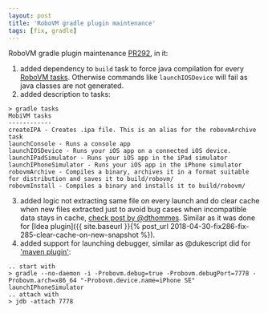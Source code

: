 ```yaml
---
layout: post
title: 'RoboVM gradle plugin maintenance'
tags: [fix, gradle]
---
```

RoboVM gradle plugin maintenance [PR292](https://github.com/MobiVM/robovm/pull/292), in it:  

1. added dependency to `build` task to force java compilation for every [RoboVM tasks](https://github.com/robovm/robovm-gradle-plugin). Otherwise commands like `launchIOSDevice` will fail as java classes are not generated.
2. added description to tasks:  
```
> gradle tasks
MobiVM tasks
------------
createIPA - Creates .ipa file. This is an alias for the robovmArchive task
launchConsole - Runs a console app
launchIOSDevice - Runs your iOS app on a connected iOS device.
launchIPadSimulator - Runs your iOS app in the iPad simulator
launchIPhoneSimulator - Runs your iOS app in the iPhone simulator
robovmArchive - Compiles a binary, archives it in a format suitable for distribution and saves it to build/robovm/
robovmInstall - Compiles a binary and installs it to build/robovm/
```  
3. added logic not extracting same file on every launch and do clear cache when new files extracted just to avoid bug cases when incompatible data stays in cache, [check post by @dthommes](https://gitter.im/MobiVM/robovm?at=5ae44a7415c9b0311445a395). Similar as it was done for [Idea plugin]({{ site.baseurl }}{% post_url 2018-04-30-fix286-fix-285-clear-cache-on-new-snapshot %}).  
4. added support for launching debugger, similar as @dukescript did for ['maven plugin'](https://github.com/MobiVM/robovm/pull/258):  
```
.. start with
> gradle --no-daemon -i -Probovm.debug=true -Probovm.debugPort=7778 -Probovm.arch=x86_64 "-Probovm.device.name=iPhone SE" launchIPhoneSimulator
.. attach with
> jdb -attach 7778
```  
